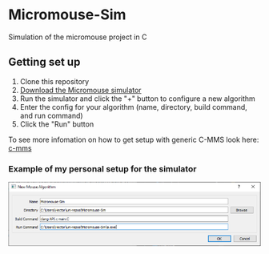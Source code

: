 # Micromouse-Sim
Simulation of the micromouse project in C


## Getting set up ##

1. Clone this repository
2. [Download the Micromouse simulator](https://github.com/mackorone/mms#download)
3. Run the simulator and click the "+" button to configure a new algorithm
4. Enter the config for your algorithm (name, directory, build command, and run command)
5. Click the "Run" button

To see more infomation on how to get setup with generic C-MMS look here: [c-mms](https://github.com/mackorone/mms-c)

### Example of my personal setup for the simulator ###

![](https://github.com/micromouse-mickeymouse/Micromouse-Sim/blob/main/example-setup.png?raw=true)